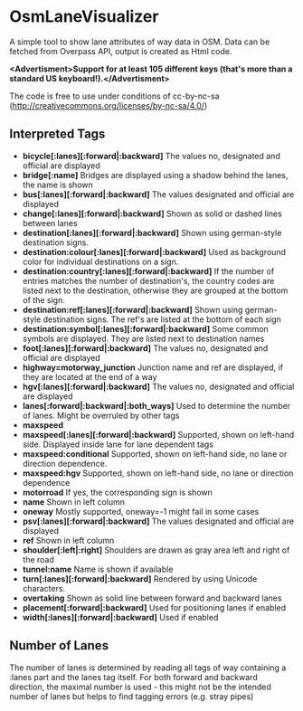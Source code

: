 OsmLaneVisualizer
=================
A simple tool to show lane attributes of way data in OSM. Data can be fetched from Overpass API, output is created as Html code.

**&lt;Advertisment&gt;Support for at least 105 different keys (that's more than a standard US keyboard!).&lt;/Advertisment&gt;**

The code is free to use under conditions of cc-by-nc-sa (http://creativecommons.org/licenses/by-nc-sa/4.0/)


Interpreted Tags
--------------
*  **bicycle[:lanes][:forward|:backward]** The values no, designated and official are displayed
*  **bridge[:name]** Bridges are displayed using a shadow behind the lanes, the name is shown
*  **bus[:lanes][:forward|:backward]** The values designated and official are displayed
*  **change[:lanes][:forward|:backward]** Shown as solid or dashed lines between lanes
*  **destination[:lanes][:forward|:backward]** Shown using german-style destination signs.
*  **destination:colour[:lanes][:forward|:backward]** Used as background color for individual destinations on a sign.
*  **destination:country[:lanes][:forward|:backward]** If the number of entries matches the number of destination's, the country codes are listed next to the destination, otherwise they are grouped at the bottom of the sign.
*  **destination:ref[:lanes][:forward|:backward]** Shown using german-style destination signs. The ref's are listed at the bottom of each sign
*  **destination:symbol[:lanes][:forward|:backward]** Some common symbols are displayed. They are listed next to destination names
*  **foot[:lanes][:forward|:backward]** The values no, designated and official are displayed
*  **highway=motorway_junction** Junction name and ref are displayed, if they are located at the end of a way
*  **hgv[:lanes][:forward|:backward]** The values no, designated and official are displayed
*  **lanes[:forward|:backward|:both_ways]**  Used to determine the number of lanes. Might be overruled by other tags
*  **maxspeed**  
 * **maxspeed[:lanes][:forward|:backward]**  Supported, shown on left-hand side. Displayed inside lane for lane dependent tags
 * **maxspeed:conditional**   Supported, shown on left-hand side, no lane or direction dependence.
 * **maxspeed:hgv**   Supported, shown on left-hand side, no lane or direction dependence
*  **motorroad** If yes, the corresponding sign is shown
*  **name** Shown in left column
*  **oneway**  Mostly supported, oneway=-1 might fail in some cases
*  **psv[:lanes][:forward|:backward]** The values designated and official are displayed
*  **ref** Shown in left column
*  **shoulder[:left|:right]** Shoulders are drawn as gray area left and right of the road
*  **tunnel:name** Name is shown if available
*  **turn[:lanes][:forward|:backward]** Rendered by using Unicode characters. 
*  **overtaking** Shown as solid line between forward and backward lanes
*  **placement[:forward|:backward]** Used for positioning lanes if enabled
*  **width[:lanes][:forward|:backward]** Used if enabled


Number of Lanes
---------------
The number of lanes is determined by reading all tags of way containing a :lanes part and the lanes tag itself.
For both forward and backward direction, the maximal number is used - this might not be the intended number of lanes
but helps to find tagging errors (e.g. stray pipes)
